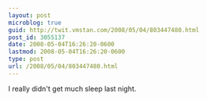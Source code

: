 ```yaml
---
layout: post
microblog: true
guid: http://twit.vmstan.com/2008/05/04/803447480.html
post_id: 3055137
date: 2008-05-04T16:26:20-0600
lastmod: 2008-05-04T16:26:20-0600
type: post
url: /2008/05/04/803447480.html
---
```

I really didn't get much sleep last night.
